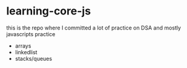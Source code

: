 # learning-core-js

this is the repo where I committed a lot of practice on DSA and mostly javascripts practice

- arrays
- linkedlist
- stacks/queues
